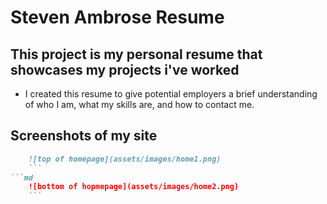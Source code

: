 # Steven Ambrose Resume

## This project is my personal resume that showcases my projects i've worked 

- I created this resume to give potential employers a brief understanding of who I am, what my skills are, and how to contact me.




## Screenshots of my site

```md
    ![top of homepage](assets/images/home1.png)
    ```
```md
    ![bottom of hopmepage](assets/images/home2.png)
    ```